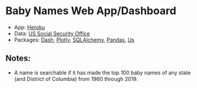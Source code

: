 # Baby Names Web App/Dashboard
- App: [Heroku](https://us-babynames.herokuapp.com/)
- Data: [US Social Security Office](https://www.ssa.gov/oact/babynames/)
- Packages: [Dash](https://plotly.com/), [Plotly](https://plotly.com/), [SQLAlchemy](https://www.sqlalchemy.org/), [Pandas](https://pandas.pydata.org/), [Us](https://github.com/unitedstates/python-us)

## Notes:
- A name is searchable if it has made the top 100 baby names of any state (and District of Columbia) from 1960 through 2019.
